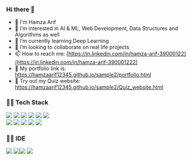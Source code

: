 ### Hi there 👋

<!--
**hamzaarif12345/hamzaarif12345** is a ✨ _special_ ✨ repository because its `README.md` (this file) appears on your GitHub profile.

Here are some ideas to get you started:-->
- 👋 I'm Hamza Arif
- 🔭 I’m interested in AI & ML, Web Development, Data Structures and Algorithms as well
- 🌱 I’m currently learning Deep Learning
- 👯 I’m looking to collaborate on real life projects
- 📫 How to reach me: [https://in.linkedin.com/in/hamza-arif-39000122](https://in.linkedin.com/in/hamza-arif-390001222)
- 📁 My portfolio link is: https://hamzaarif12345.github.io/sample2/portfolio.html
- 🔗 Try out my Quiz website: https://hamzaarif12345.github.io/sample2/Quiz_website.html


### 👩‍💻 Tech Stack
<img src="https://img.shields.io/badge/C-00599C?style=for-the-badge&logo=c&logoColor=white" /> <img src="https://img.shields.io/badge/C%2B%2B-00599C?style=for-the-badge&logo=c%2B%2B&logoColor=white" />  <img src="https://img.shields.io/badge/Python-FFD43B?style=for-the-badge&logo=python&logoColor=blue" /> <img src="https://img.shields.io/badge/HTML5-E34F26?style=for-the-badge&logo=html5&logoColor=white" /> <img src="https://img.shields.io/badge/CSS3-1572B6?style=for-the-badge&logo=css3&logoColor=white" /> 
<img src="https://img.shields.io/badge/JavaScript-323330?style=for-the-badge&logo=javascript&logoColor=F7DF1E" /><br> 
<img src="https://img.shields.io/badge/R-276DC3?style=for-the-badge&logo=r&logoColor=white" /> <img src="https://img.shields.io/badge/MySQL-005C84?style=for-the-badge&logo=mysql&logoColor=white" /> <img src="https://img.shields.io/badge/Pandas-2C2D72?style=for-the-badge&logo=pandas&logoColor=white" /> <img src="https://img.shields.io/badge/Numpy-777BB4?style=for-the-badge&logo=numpy&logoColor=white" /> <img src="https://img.shields.io/badge/TensorFlow-FF6F00?style=for-the-badge&logo=TensorFlow&logoColor=white" />

### 👩‍💻 IDE 
<img src="https://img.shields.io/badge/VSCode-0078D4?style=for-the-badge&logo=visual%20studio%20code&logoColor=white" /> <img src="https://img.shields.io/badge/sublime_text-%23575757.svg?&style=for-the-badge&logo=sublime-text&logoColor=important" /><img src="https://img.shields.io/badge/RStudio-75AADB?style=for-the-badge&logo=RStudio&logoColor=white" /> <img src="https://img.shields.io/badge/Colab-F9AB00?style=for-the-badge&logo=googlecolab&color=525252" />

<!--<img src="https://github-readme-stats.vercel.app/api/top-langs/?username=hamzaarif12345&theme=dracula" />-->
